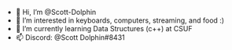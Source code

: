 - 👋 Hi, I’m @Scott-Dolphin
- 👀 I’m interested in keyboards, computers, streaming, and food :)
- 🌱 I’m currently learning Data Structures (c++) at CSUF
- 📫 Discord: @Scott Dolphin#8431

